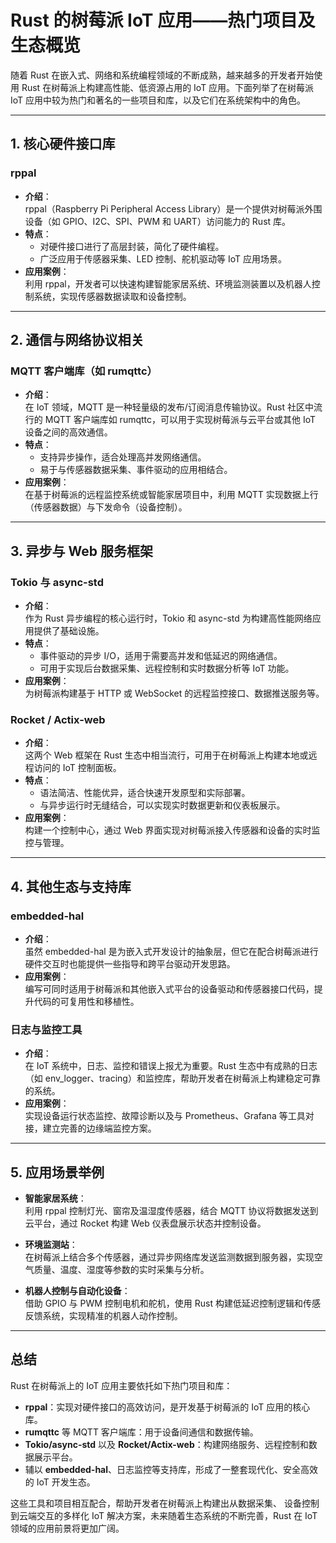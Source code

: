 # Rust 的树莓派 IoT 应用——热门项目及生态概览

随着 Rust 在嵌入式、网络和系统编程领域的不断成熟，越来越多的开发者开始使用 Rust 在树莓派上构建高性能、低资源占用的 IoT 应用。下面列举了在树莓派 IoT 应用中较为热门和著名的一些项目和库，以及它们在系统架构中的角色。

---

## 1. 核心硬件接口库

### rppal

- **介绍**：  
  rppal（Raspberry Pi Peripheral Access Library）是一个提供对树莓派外围设备（如 GPIO、I2C、SPI、PWM 和 UART）访问能力的 Rust 库。  
- **特点**：  
  - 对硬件接口进行了高层封装，简化了硬件编程。  
  - 广泛应用于传感器采集、LED 控制、舵机驱动等 IoT 应用场景。  
- **应用案例**：  
  利用 rppal，开发者可以快速构建智能家居系统、环境监测装置以及机器人控制系统，实现传感器数据读取和设备控制。

---

## 2. 通信与网络协议相关

### MQTT 客户端库（如 rumqttc）

- **介绍**：  
  在 IoT 领域，MQTT 是一种轻量级的发布/订阅消息传输协议。Rust 社区中流行的 MQTT 客户端库如 rumqttc，可以用于实现树莓派与云平台或其他 IoT 设备之间的高效通信。
- **特点**：  
  - 支持异步操作，适合处理高并发网络通信。  
  - 易于与传感器数据采集、事件驱动的应用相结合。
- **应用案例**：  
  在基于树莓派的远程监控系统或智能家居项目中，利用 MQTT 实现数据上行（传感器数据）与下发命令（设备控制）。

---

## 3. 异步与 Web 服务框架

### Tokio 与 async-std

- **介绍**：  
  作为 Rust 异步编程的核心运行时，Tokio 和 async-std 为构建高性能网络应用提供了基础设施。  
- **特点**：  
  - 事件驱动的异步 I/O，适用于需要高并发和低延迟的网络通信。  
  - 可用于实现后台数据采集、远程控制和实时数据分析等 IoT 功能。
- **应用案例**：  
  为树莓派构建基于 HTTP 或 WebSocket 的远程监控接口、数据推送服务等。

### Rocket / Actix-web

- **介绍**：  
  这两个 Web 框架在 Rust 生态中相当流行，可用于在树莓派上构建本地或远程访问的 IoT 控制面板。
- **特点**：  
  - 语法简洁、性能优异，适合快速开发原型和实际部署。  
  - 与异步运行时无缝结合，可以实现实时数据更新和仪表板展示。
- **应用案例**：  
  构建一个控制中心，通过 Web 界面实现对树莓派接入传感器和设备的实时监控与管理。

---

## 4. 其他生态与支持库

### embedded-hal

- **介绍**：  
  虽然 embedded-hal 是为嵌入式开发设计的抽象层，但它在配合树莓派进行硬件交互时也能提供一些指导和跨平台驱动开发思路。
- **应用案例**：  
  编写可同时适用于树莓派和其他嵌入式平台的设备驱动和传感器接口代码，提升代码的可复用性和移植性。

### 日志与监控工具

- **介绍**：  
  在 IoT 系统中，日志、监控和错误上报尤为重要。Rust 生态中有成熟的日志（如 env_logger、tracing）和监控库，帮助开发者在树莓派上构建稳定可靠的系统。
- **应用案例**：  
  实现设备运行状态监控、故障诊断以及与 Prometheus、Grafana 等工具对接，建立完善的边缘端监控方案。

---

## 5. 应用场景举例

- **智能家居系统**：  
  利用 rppal 控制灯光、窗帘及温湿度传感器，结合 MQTT 协议将数据发送到云平台，通过 Rocket 构建 Web 仪表盘展示状态并控制设备。

- **环境监测站**：  
  在树莓派上结合多个传感器，通过异步网络库发送监测数据到服务器，实现空气质量、温度、湿度等参数的实时采集与分析。

- **机器人控制与自动化设备**：  
  借助 GPIO 与 PWM 控制电机和舵机，使用 Rust 构建低延迟控制逻辑和传感反馈系统，实现精准的机器人动作控制。

---

## 总结

Rust 在树莓派上的 IoT 应用主要依托如下热门项目和库：

- **rppal**：实现对硬件接口的高效访问，是开发基于树莓派的 IoT 应用的核心库。
- **rumqttc** 等 MQTT 客户端库：用于设备间通信和数据传输。
- **Tokio/async-std** 以及 **Rocket/Actix-web**：构建网络服务、远程控制和数据展示平台。
- 辅以 **embedded-hal**、日志监控等支持库，形成了一整套现代化、安全高效的 IoT 开发生态。

这些工具和项目相互配合，帮助开发者在树莓派上构建出从数据采集、
设备控制到云端交互的多样化 IoT 解决方案，未来随着生态系统的不断完善，Rust 在 IoT 领域的应用前景将更加广阔。

